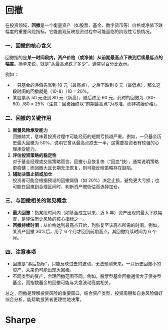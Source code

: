 # 回撤

在投资领域，**回撤**是一个衡量资产（如股票、基金、数字货币等）价格或净值下跌幅度的重要风险指标，它能直观反映投资过程中可能面临的阶段性亏损情况。
### 一、回撤的核心含义
回撤指的是**某一时间段内，资产价格（或净值）从前期最高点下跌到后续最低点的幅度**。简单来说，就是“从最高点跌了多少”，通常以百分比表示。

例如：
- 一只基金的净值先涨到 10 元（最高点），之后下跌到 8 元（最低点），那么这段时间的回撤就是（10-8）/10 = 20%。
- 某股票从 50 元涨到 80 元（新高），随后跌至 60 元，此时的回撤为（80-60）/80 = 25%（注意：回撤始终以“前期最高点”为基准，而非初始价格）。

### 二、回撤的关键作用

1. **衡量风险承受能力**  
   回撤越大，意味着投资过程中可能经历的短期亏损越严重。例如，一只基金历史最大回撤为 50%，说明它曾从最高点跌去一半，这需要投资者有较强的心理承受能力。
2. **评估投资策略的稳定性**  
   对于基金经理或交易策略而言，回撤小且恢复快（“回血”快），通常说明策略更稳健；而回撤大且长期无法恢复，则可能反映策略存在缺陷。
3. **辅助决策止损或加仓**  
   投资者可能会根据预设的回撤阈值（如 20%）决定止损，避免更大亏损；也可能在回撤到合理区间时，判断资产被低估而选择加仓。

### 三、与回撤相关的常见概念
- **最大回撤**：指某段时间内（如基金成立以来、近 5 年）资产出现的最大下跌幅度，是评估历史风险的核心指标之一。
- **回撤持续时间**：从价格达到最高点开始，到恢复至该高点所需的时间。例如，某资产回撤 30%后，用了 6 个月才回到前期高点，其回撤持续时间为 6 个月。

### 四、注意事项
- 回撤是“事后指标”，只能反映过去的波动，无法预测未来。一只历史回撤小的资产，未来仍可能出现大回撤。
- 不同类型的资产，合理回撤范围不同。例如，股票型基金回撤通常大于债券型基金，而指数基金的回撤可能与大盘波动高度相关。

总之，回撤是理解投资风险的重要窗口，结合资产类型、投资周期和自身风险偏好综合分析，能帮助投资者更理性地决策。

# Sharpe



# 